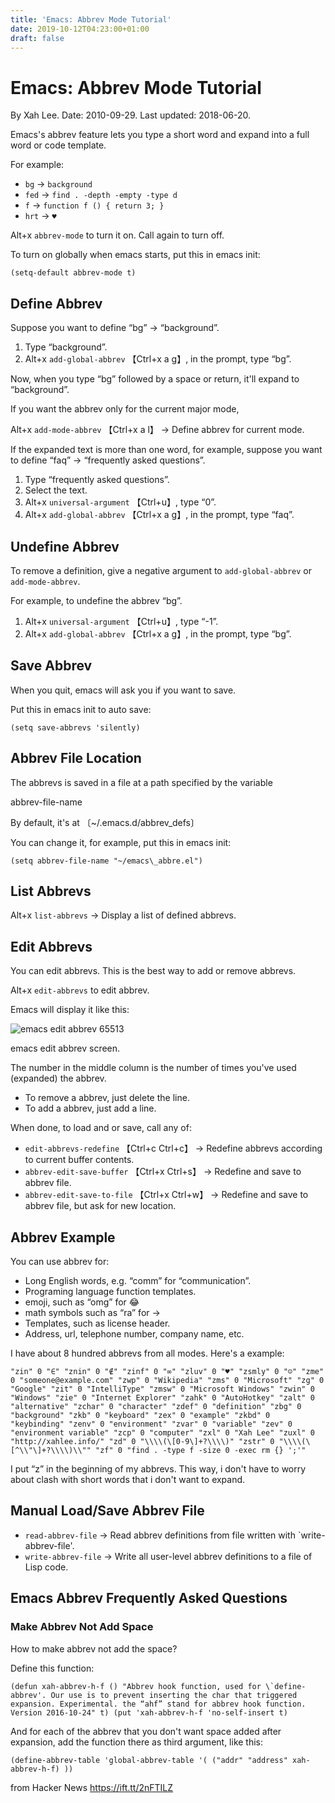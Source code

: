 ```yaml
---
title: 'Emacs: Abbrev Mode Tutorial'
date: 2019-10-12T04:23:00+01:00
draft: false
---
```


Emacs: Abbrev Mode Tutorial
===========================

By Xah Lee. Date: 2010-09-29. Last updated: 2018-06-20.

Emacs's abbrev feature lets you type a short word and expand into a full word or code template.

For example:

*   `bg` → `background`
*   `fed` → `find . -depth -empty -type d`
*   `f` → `function f () { return 3; }`
*   `hrt` → `♥`

Alt+x `abbrev-mode` to turn it on. Call again to turn off.

To turn on globally when emacs starts, put this in emacs init:

```
(setq-default abbrev-mode t)
```

Define Abbrev
-------------

Suppose you want to define “bg” → “background”.

1.  Type “background”.
2.  Alt+x `add-global-abbrev` 【Ctrl+x a g】, in the prompt, type “bg”.

Now, when you type “bg” followed by a space or return, it'll expand to “background”.

If you want the abbrev only for the current major mode,

Alt+x `add-mode-abbrev` 【Ctrl+x a l】 → Define abbrev for current mode.

If the expanded text is more than one word, for example, suppose you want to define “faq” → “frequently asked questions”.

1.  Type “frequently asked questions”.
2.  Select the text.
3.  Alt+x `universal-argument` 【Ctrl+u】, type “0”.
4.  Alt+x `add-global-abbrev` 【Ctrl+x a g】, in the prompt, type “faq”.

Undefine Abbrev
---------------

To remove a definition, give a negative argument to `add-global-abbrev` or `add-mode-abbrev`.

For example, to undefine the abbrev “bg”.

1.  Alt+x `universal-argument` 【Ctrl+u】, type “-1”.
2.  Alt+x `add-global-abbrev` 【Ctrl+x a g】, in the prompt, type “bg”.

Save Abbrev
-----------

When you quit, emacs will ask you if you want to save.

Put this in emacs init to auto save:

```
(setq save-abbrevs 'silently)
```

Abbrev File Location
--------------------

The abbrevs is saved in a file at a path specified by the variable

abbrev-file-name

By default, it's at 〔~/.emacs.d/abbrev\_defs〕

You can change it, for example, put this in emacs init:

```
(setq abbrev-file-name "~/emacs\_abbre.el")
```

List Abbrevs
------------

Alt+x `list-abbrevs` → Display a list of defined abbrevs.

Edit Abbrevs
------------

You can edit abbrevs. This is the best way to add or remove abbrevs.

Alt+x `edit-abbrevs` to edit abbrev.

Emacs will display it like this:

![emacs edit abbrev 65513](http://ergoemacs.org/emacs/i/emacs_edit_abbrev_65513.png)

emacs edit abbrev screen.

The number in the middle column is the number of times you've used (expanded) the abbrev.

*   To remove a abbrev, just delete the line.
*   To add a abbrev, just add a line.

When done, to load and or save, call any of:

*   `edit-abbrevs-redefine` 【Ctrl+c Ctrl+c】 → Redefine abbrevs according to current buffer contents.
*   `abbrev-edit-save-buffer` 【Ctrl+x Ctrl+s】 → Redefine and save to abbrev file.
*   `abbrev-edit-save-to-file` 【Ctrl+x Ctrl+w】 → Redefine and save to abbrev file, but ask for new location.

Abbrev Example
--------------

You can use abbrev for:

*   Long English words, e.g. “comm” for “communication”.
*   Programing language function templates.
*   emoji, such as “omg” for 😂
*   math symbols such as “ra” for →
*   Templates, such as license header.
*   Address, url, telephone number, company name, etc.

I have about 8 hundred abbrevs from all modes. Here's a example:

```
"zin" 0 "∈" "znin" 0 "∉" "zinf" 0 "∞" "zluv" 0 "♥" "zsmly" 0 "☺" "zme" 0 "someone@example.com" "zwp" 0 "Wikipedia" "zms" 0 "Microsoft" "zg" 0 "Google" "zit" 0 "IntelliType" "zmsw" 0 "Microsoft Windows" "zwin" 0 "Windows" "zie" 0 "Internet Explorer" "zahk" 0 "AutoHotkey" "zalt" 0 "alternative" "zchar" 0 "character" "zdef" 0 "definition" "zbg" 0 "background" "zkb" 0 "keyboard" "zex" 0 "example" "zkbd" 0 "keybinding" "zenv" 0 "environment" "zvar" 0 "variable" "zev" 0 "environment variable" "zcp" 0 "computer" "zxl" 0 "Xah Lee" "zuxl" 0 "http://xahlee.info/" "zd" 0 "\\\\(\[0-9\]+?\\\\)" "zstr" 0 "\\\\(\[^\\"\]+?\\\\)\\"" "zf" 0 "find . -type f -size 0 -exec rm {} ';'"
```

I put “z” in the beginning of my abbrevs. This way, i don't have to worry about clash with short words that i don't want to expand.

Manual Load/Save Abbrev File
----------------------------

*   `read-abbrev-file` → Read abbrev definitions from file written with \`write-abbrev-file'.
*   `write-abbrev-file` → Write all user-level abbrev definitions to a file of Lisp code.

Emacs Abbrev Frequently Asked Questions
---------------------------------------

### Make Abbrev Not Add Space

How to make abbrev not add the space?

Define this function:

```
(defun xah-abbrev-h-f () "Abbrev hook function, used for \`define-abbrev'. Our use is to prevent inserting the char that triggered expansion. Experimental. the “ahf” stand for abbrev hook function. Version 2016-10-24" t) (put 'xah-abbrev-h-f 'no-self-insert t)
```

And for each of the abbrev that you don't want space added after expansion, add the function there as third argument, like this:

```
(define-abbrev-table 'global-abbrev-table '( ("addr" "address" xah-abbrev-h-f) ))
```

  
  
from Hacker News https://ift.tt/2nFTILZ